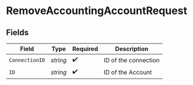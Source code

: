 # RemoveAccountingAccountRequest


## Fields

| Field                | Type                 | Required             | Description          |
| -------------------- | -------------------- | -------------------- | -------------------- |
| `ConnectionID`       | *string*             | :heavy_check_mark:   | ID of the connection |
| `ID`                 | *string*             | :heavy_check_mark:   | ID of the Account    |